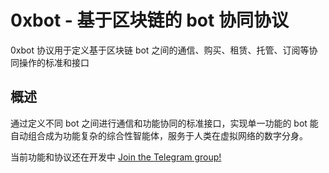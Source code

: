 # 0xbot - 基于区块链的 bot 协同协议

0xbot 协议用于定义基于区块链 bot 之间的通信、购买、租赁、托管、订阅等协同操作的标准和接口

## 概述

通过定义不同 bot 之间进行通信和功能协同的标准接口，实现单一功能的 bot 能自动组合成为功能复杂的综合性智能体，服务于人类在虚拟网络的数字分身。

当前功能和协议还在开发中 [Join the Telegram group!](https://t.me/oxbotprotocol)
